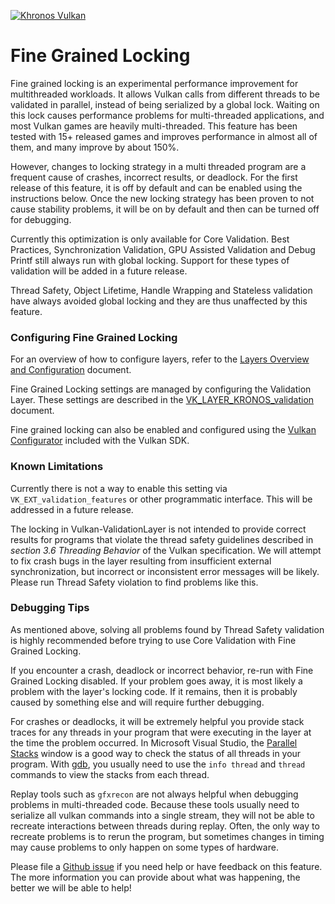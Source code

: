 <!-- markdownlint-disable MD041 -->
<!-- Copyright 2021-2022 LunarG, Inc. -->
[![Khronos Vulkan][1]][2]

[1]: https://vulkan.lunarg.com/img/Vulkan_100px_Dec16.png "https://www.khronos.org/vulkan/"
[2]: https://www.khronos.org/vulkan/

# Fine Grained Locking

Fine grained locking is an experimental performance improvement for multithreaded workloads. It allows Vulkan calls from different threads to be validated in parallel, instead of being serialized by a global lock. Waiting on this lock causes performance problems for multi-threaded applications, and most Vulkan games are heavily multi-threaded.  This feature has been tested with 15+ released games and improves performance in almost all of them, and many improve by about 150%.

However, changes to locking strategy in a multi threaded program are a frequent cause of crashes, incorrect results, or deadlock. For the first release of this feature, it is off by default and can be enabled using the instructions below. Once the new locking strategy has been proven to not cause stability problems, it will be on by default and then can be turned off for debugging.

Currently this optimization is only available for Core Validation. Best Practices, Synchronization Validation, GPU Assisted Validation and Debug Printf still always run with global locking. Support for these types of validation will be added in a future release.

Thread Safety, Object Lifetime, Handle Wrapping and Stateless validation have always avoided global locking and they are thus unaffected by this feature.

### Configuring Fine Grained Locking

For an overview of how to configure layers, refer to the [Layers Overview and Configuration](https://vulkan.lunarg.com/doc/sdk/latest/linux/layer_configuration.html) document.

Fine Grained Locking settings are managed by configuring the Validation Layer. These settings are described in the
[VK_LAYER_KRONOS_validation](https://vulkan.lunarg.com/doc/sdk/latest/windows/khronos_validation_layer.html#user-content-layer-details) document.

Fine grained locking can also be enabled and configured using the [Vulkan Configurator](https://vulkan.lunarg.com/doc/sdk/latest/windows/vkconfig.html) included with the Vulkan SDK.

### Known Limitations

Currently there is not a way to enable this setting via `VK_EXT_validation_features` or other programmatic interface. This will be addressed in a future release.

The locking in Vulkan-ValidationLayer is not intended to provide correct results for programs that violate the thread safety guidelines described in *section 3.6 Threading Behavior* of the Vulkan specification. We will attempt to fix crash bugs in the layer resulting from insufficient external synchronization, but incorrect or inconsistent error messages will be likely. Please run Thread Safety violation to find problems like this.


### Debugging Tips

As mentioned above, solving all problems found by Thread Safety validation is highly recommended before trying to use Core Validation with Fine Grained Locking. 

If you encounter a crash, deadlock or incorrect behavior, re-run with Fine Grained Locking disabled. If your problem goes away, it is most likely a problem with the layer's locking code. If it remains, then it is probably caused by something else and will require further debugging.

For crashes or deadlocks, it will be extremely helpful you provide stack traces for any threads in your program that were executing in the layer at the time the problem occurred.  In Microsoft Visual Studio, the [Parallel Stacks](https://docs.microsoft.com/en-us/visualstudio/debugger/using-the-parallel-stacks-window?view=vs-2022) window is a good way to check the status of all threads in your program.  With [gdb](https://sourceware.org/gdb/current/onlinedocs/gdb/Threads.html#Threads), you usually need to use the `info thread` and `thread` commands to view the stacks from each thread.

Replay tools such as `gfxrecon` are not always helpful when debugging problems in multi-threaded code. Because these tools usually need to serialize all vulkan commands into a single stream, they will not be able to recreate interactions between threads during replay.  Often, the only way to recreate problems is to rerun the program, but sometimes changes in timing may cause problems to only happen on some types of hardware.

Please file a [Github issue](https://github.com/KhronosGroup/Vulkan-ValidationLayers/issues) if you need help or have feedback on this feature. The more information you can provide about what was happening, the better we will be able to help!
